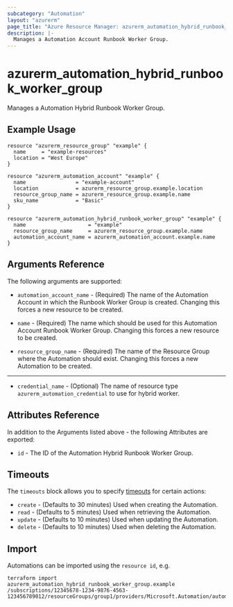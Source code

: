 ```yaml
---
subcategory: "Automation"
layout: "azurerm"
page_title: "Azure Resource Manager: azurerm_automation_hybrid_runbook_worker_group"
description: |-
  Manages a Automation Account Runbook Worker Group.
---
```


# azurerm_automation_hybrid_runbook_worker_group

Manages a Automation Hybrid Runbook Worker Group.

## Example Usage

```hcl
resource "azurerm_resource_group" "example" {
  name     = "example-resources"
  location = "West Europe"
}

resource "azurerm_automation_account" "example" {
  name                = "example-account"
  location            = azurerm_resource_group.example.location
  resource_group_name = azurerm_resource_group.example.name
  sku_name            = "Basic"
}

resource "azurerm_automation_hybrid_runbook_worker_group" "example" {
  name                    = "example"
  resource_group_name     = azurerm_resource_group.example.name
  automation_account_name = azurerm_automation_account.example.name
}
```

## Arguments Reference

The following arguments are supported:

* `automation_account_name` - (Required) The name of the Automation Account in which the Runbook Worker Group is created. Changing this forces a new resource to be created.

* `name` - (Required) The name which should be used for this Automation Account Runbook Worker Group. Changing this forces a new resource to be created.

* `resource_group_name` - (Required) The name of the Resource Group where the Automation should exist. Changing this forces a new Automation to be created.

---

* `credential_name` - (Optional) The name of resource type `azurerm_automation_credential` to use for hybrid worker.

## Attributes Reference

In addition to the Arguments listed above - the following Attributes are exported:

* `id` - The ID of the Automation Hybrid Runbook Worker Group.

## Timeouts

The `timeouts` block allows you to specify [timeouts](https://www.terraform.io/language/resources/syntax#operation-timeouts) for certain actions:

* `create` - (Defaults to 30 minutes) Used when creating the Automation.
* `read` - (Defaults to 5 minutes) Used when retrieving the Automation.
* `update` - (Defaults to 10 minutes) Used when updating the Automation.
* `delete` - (Defaults to 10 minutes) Used when deleting the Automation.

## Import

Automations can be imported using the `resource id`, e.g.

```shell
terraform import azurerm_automation_hybrid_runbook_worker_group.example /subscriptions/12345678-1234-9876-4563-123456789012/resourceGroups/group1/providers/Microsoft.Automation/automationAccounts/account1/hybridRunbookWorkerGroups/grp1
```

